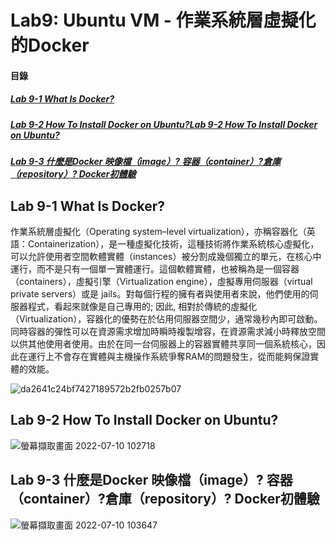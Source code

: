 # Lab9: Ubuntu VM -  作業系統層虛擬化的Docker

<a name="000"/>

#### 目錄

##### [Lab 9-1 What Is Docker?](#001)
##### [Lab 9-2 How To Install Docker on Ubuntu?Lab 9-2 How To Install Docker on Ubuntu?](#002)
##### [Lab 9-3 什麼是Docker 映像檔（image）? 容器（container）?倉庫（repository）? Docker初體驗](#003)

<a name="001"/>

## Lab 9-1 What Is Docker?


作業系統層虛擬化（Operating system–level virtualization），亦稱容器化（英語：Containerization），是一種虛擬化技術，這種技術將作業系統核心虛擬化，可以允許使用者空間軟體實體（instances）被分割成幾個獨立的單元，在核心中運行，而不是只有一個單一實體運行。這個軟體實體，也被稱為是一個容器（containers），虛擬引擎（Virtualization engine），虛擬專用伺服器（virtual private servers）或是 jails。對每個行程的擁有者與使用者來說，他們使用的伺服器程式，看起來就像是自己專用的; 因此, 相對於傳統的虛擬化（Virtualization），容器化的優勢在於佔用伺服器空間少，通常幾秒內即可啟動。同時容器的彈性可以在資源需求增加時瞬時複製增容，在資源需求減小時釋放空間以供其他使用者使用。由於在同一台伺服器上的容器實體共享同一個系統核心，因此在運行上不會存在實體與主機操作系統爭奪RAM的問題發生，從而能夠保證實體的效能。


![da2641c24bf7427189572b2fb0257b07](https://user-images.githubusercontent.com/89327102/178128488-8129b89f-f274-4c39-a6a6-ddc59a21f266.png)

<a name="002"/>

## Lab 9-2 How To Install Docker on Ubuntu?

![螢幕擷取畫面 2022-07-10 102718](https://user-images.githubusercontent.com/89327102/178128864-278dba32-5e54-4f74-9c79-de5e34d78acc.jpg)

<a name="003"/>

## Lab 9-3 什麼是Docker 映像檔（image）? 容器（container）?倉庫（repository）? Docker初體驗

![螢幕擷取畫面 2022-07-10 103647](https://user-images.githubusercontent.com/89327102/178129023-1f2db8fe-ee4f-47f2-b69f-c27114f7a5a6.jpg)

